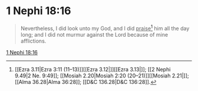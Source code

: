 # 1 Nephi 18:16

> Nevertheless, I did look unto my God, and I did <u>praise</u>[^a] him all the day long; and I did not murmur against the Lord because of mine afflictions.

[1 Nephi 18:16](https://www.churchofjesuschrist.org/study/scriptures/bofm/1-ne/18?lang=eng&id=p16#p16)


[^a]: [[Ezra 3.11|Ezra 3:11 (11–13)]][[Ezra 3.12|]][[Ezra 3.13|]]; [[2 Nephi 9.49|2 Ne. 9:49]]; [[Mosiah 2.20|Mosiah 2:20 (20–21)]][[Mosiah 2.21|]]; [[Alma 36.28|Alma 36:28]]; [[D&C 136.28|D&C 136:28]].  
